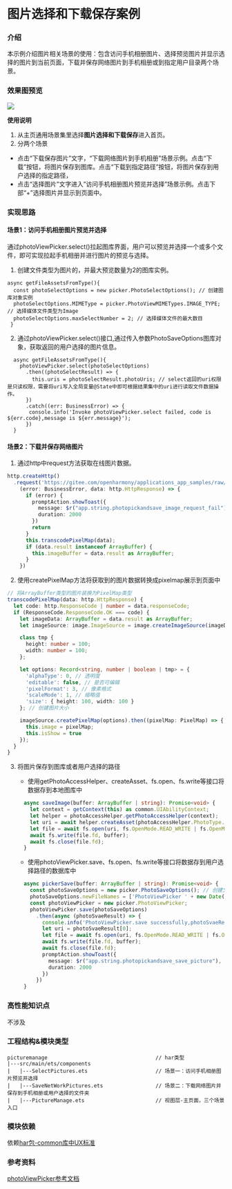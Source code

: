 # 图片选择和下载保存案例

### 介绍

本示例介绍图片相关场景的使用：包含访问手机相册图片、选择预览图片并显示选择的图片到当前页面，下载并保存网络图片到手机相册或到指定用户目录两个场景。

### 效果图预览

![](../../entry/src/main/resources/base/media/photo_pick_and_save.gif)

**使用说明**

1. 从主页通用场景集里选择**图片选择和下载保存**进入首页。
2. 分两个场景
- 点击“下载保存图片”文字，“下载网络图片到手机相册”场景示例。点击“下载”按钮，将图片保存到图库。点击“下载到指定路径”按钮，将图片保存到用户选择的指定路径，
- 点击“选择图片”文字进入”访问手机相册图片预览并选择”场景示例。点击下部“+”选择图片并显示到页面中。
### 实现思路

#### 场景1：访问手机相册图片预览并选择
通过photoViewPicker.select()拉起图库界面，用户可以预览并选择一个或多个文件，即可实现拉起手机相册并进行图片的预览与选择。   

1. 创建文件类型为图片的，并最大预览数量为2的图库实例。

```
async getFileAssetsFromType(){
  const photoSelectOptions = new picker.PhotoSelectOptions(); // 创建图库对象实例
  photoSelectOptions.MIMEType = picker.PhotoViewMIMETypes.IMAGE_TYPE; // 选择媒体文件类型为Image
  photoSelectOptions.maxSelectNumber = 2; // 选择媒体文件的最大数目
 }
```
2. 通过photoViewPicker.select()接口,通过传入参数PhotoSaveOptions图库对象，获取返回的用户选择的图片信息。
```
  async getFileAssetsFromType(){  
    photoViewPicker.select(photoSelectOptions)
      .then((photoSelectResult) => { 
        this.uris = photoSelectResult.photoUris; // select返回的uri权限是只读权限，需要将uri写入全局变量@State中即可根据结果集中的uri进行读取文件数据操作。
      })
      .catch((err: BusinessError) => {
       console.info('Invoke photoViewPicker.select failed, code is ${err.code},message is ${err.message}');
      })
  }
```

#### 场景2：下载并保存网络图片
1. 通过http中request方法获取在线图片数据。

```ts
http.createHttp()
  .request('https://gitee.com/openharmony/applications_app_samples/raw/master/code/Solutions/Shopping/OrangeShopping/feature/navigationHome/src/main/resources/base/media/product002.png',
    (error: BusinessError, data: http.HttpResponse) => {
      if (error) {
        promptAction.showToast({
          message: $r("app.string.photopickandsave_image_request_fail"),
          duration: 2000
        })
        return
      }
      this.transcodePixelMap(data);
      if (data.result instanceof ArrayBuffer) {
        this.imageBuffer = data.result as ArrayBuffer;
      }
    })
```

2. 使用createPixelMap方法将获取到的图片数据转换成pixelmap展示到页面中

```ts
// 将ArrayBuffer类型的图片装换为PixelMap类型
transcodePixelMap(data: http.HttpResponse) {
  let code: http.ResponseCode | number = data.responseCode;
  if (ResponseCode.ResponseCode.OK === code) {
    let imageData: ArrayBuffer = data.result as ArrayBuffer;
    let imageSource: image.ImageSource = image.createImageSource(imageData);

    class tmp {
      height: number = 100;
      width: number = 100;
    };

    let options: Record<string, number | boolean | tmp> = {
      'alphaType': 0, // 透明度
      'editable': false, // 是否可编辑
      'pixelFormat': 3, // 像素格式
      'scaleMode': 1, // 缩略值
      'size': { height: 100, width: 100 }
    }; // 创建图片大小

    imageSource.createPixelMap(options).then((pixelMap: PixelMap) => {
      this.image = pixelMap;
      this.isShow = true
    });
  }
}
```

3. 将图片保存到图库或者用户选择的路径 
   
   - 使用getPhotoAccessHelper、createAsset、fs.open、fs.write等接口将数据存到本地图库中
   ```ts
     async saveImage(buffer: ArrayBuffer | string): Promise<void> {
       let context = getContext(this) as common.UIAbilityContext;
       let helper = photoAccessHelper.getPhotoAccessHelper(context);
       let uri = await helper.createAsset(photoAccessHelper.PhotoType.IMAGE, 'jpg');
       let file = await fs.open(uri, fs.OpenMode.READ_WRITE | fs.OpenMode.CREATE);
       await fs.write(file.fd, buffer);
       await fs.close(file.fd);
     }
   ```

   - 使用photoViewPicker.save、fs.open、fs.write等接口将数据存到用户选择路径的数据库中
   ```ts
     async pickerSave(buffer: ArrayBuffer | string): Promise<void> {
       const photoSaveOptions = new picker.PhotoSaveOptions(); // 创建文件管理器保存选项实例
       photoSaveOptions.newFileNames = ['PhotoViewPicker ' + new Date().getTime() + 'jpg'] // 保存文件名（可选）
       const photoViewPicker = new picker.PhotoViewPicker;
       photoViewPicker.save(photoSaveOptions)
         .then(async (photoSvaeResult) => {
           console.info('PhotoViewPicker.save successfully,photoSvaeResult uri:' + JSON.stringify(photoSvaeResult));
           let uri = photoSvaeResult[0];
           let file = await fs.open(uri, fs.OpenMode.READ_WRITE | fs.OpenMode.CREATE);
           await fs.write(file.fd, buffer);
           await fs.close(file.fd);
           promptAction.showToast({
             message: $r("app.string.photopickandsave_save_picture"),
             duration: 2000
           })
         })
     }
   ```

### 高性能知识点

不涉及

### 工程结构&模块类型

   ```
   picturemanage                                   // har类型
   |---src/main/ets/components
   |   |---SelectPictures.ets                      // 场景一：访问手机相册图片预览并选择 
   |   |---SaveNetWorkPictures.ets                 // 场景二：下载网络图片并保存到手机相册或用户选择的文件夹
   |   |---PictureManage.ets                       // 视图层-主页面，三个场景入口
   ```

### 模块依赖
依赖[har包-common库中UX标准](../../common/utils/src/main/resources/base/element)


### 参考资料

[photoViewPicker参考文档](https://developer.huawei.com/consumer/cn/doc/harmonyos-references/js-apis-file-picker-0000001774121766)